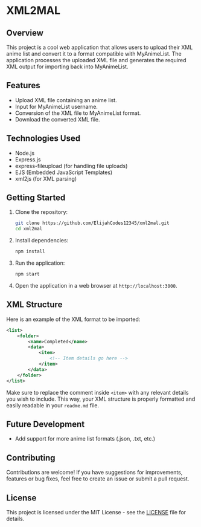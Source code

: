 # XML2MAL

## Overview
This project is a cool web application that allows users to upload their XML anime list and convert it to a format compatible with MyAnimeList. The application processes the uploaded XML file and generates the required XML output for importing back into MyAnimeList.

## Features
- Upload XML file containing an anime list.
- Input for MyAnimeList username.
- Conversion of the XML file to MyAnimeList format.
- Download the converted XML file.

## Technologies Used
- Node.js
- Express.js
- express-fileupload (for handling file uploads)
- EJS (Embedded JavaScript Templates)
- xml2js (for XML parsing)

## Getting Started
1. Clone the repository:
   ```bash
   git clone https://github.com/ElijahCodes12345/xml2mal.git
   cd xml2mal
   ```
2. Install dependencies:
   ```bash
   npm install
   ```
3. Run the application:
   ```bash
   npm start
   ```
4. Open the application in a web browser at `http://localhost:3000`.

## XML Structure

Here is an example of the XML format to be imported:

```xml
<list>
    <folder>
        <name>Completed</name>
        <data>
            <item>
                <!-- Item details go here -->
            </item>
        </data>
    </folder>
</list> 
```
Make sure to replace the comment inside `<item>` with any relevant details you wish to include. This way, your XML structure is properly formatted and easily readable in your `readme.md` file.

## Future Development
- Add support for more anime list formats (.json, .txt, etc.)

## Contributing
Contributions are welcome! If you have suggestions for improvements, features or bug fixes, feel free to create an issue or submit a pull request.

## License
This project is licensed under the MIT License - see the [LICENSE](LICENSE) file for details.
